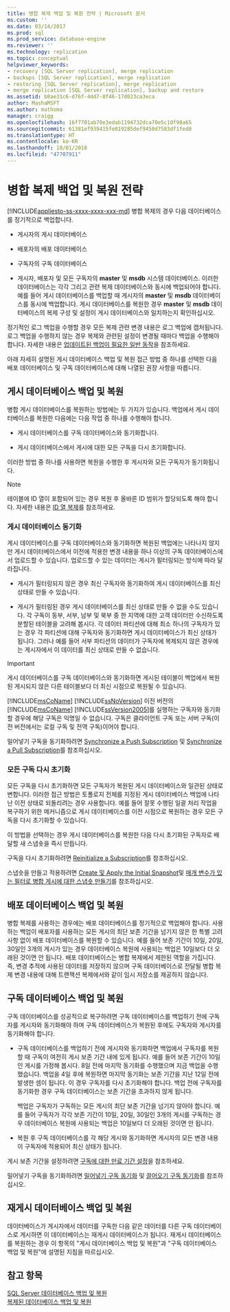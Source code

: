 ```yaml
---
title: 병합 복제 백업 및 복원 전략 | Microsoft 문서
ms.custom: ''
ms.date: 03/14/2017
ms.prod: sql
ms.prod_service: database-engine
ms.reviewer: ''
ms.technology: replication
ms.topic: conceptual
helpviewer_keywords:
- recovery [SQL Server replication], merge replication
- backups [SQL Server replication], merge replication
- restoring [SQL Server replication], merge replication
- merge replication [SQL Server replication], backup and restore
ms.assetid: b8ae31c6-d76f-4dd7-8f46-17d023ca3eca
author: MashaMSFT
ms.author: mathoma
manager: craigg
ms.openlocfilehash: 16f7701ab70e3edab1194732dca70e5c10f98a65
ms.sourcegitcommit: 61381ef939415fe019285def9450d7583df1fed0
ms.translationtype: HT
ms.contentlocale: ko-KR
ms.lasthandoff: 10/01/2018
ms.locfileid: "47707911"
---
```

# <a name="strategies-for-backing-up-and-restoring-merge-replication"></a>병합 복제 백업 및 복원 전략
[!INCLUDE[appliesto-ss-xxxx-xxxx-xxx-md](../../../includes/appliesto-ss-xxxx-xxxx-xxx-md.md)]
  병합 복제의 경우 다음 데이터베이스를 정기적으로 백업합니다.  
  
-   게시자의 게시 데이터베이스  
  
-   배포자의 배포 데이터베이스  
  
-   구독자의 구독 데이터베이스  
  
-   게시자, 배포자 및 모든 구독자의 **master** 및 **msdb** 시스템 데이터베이스. 이러한 데이터베이스는 각각 그리고 관련 복제 데이터베이스와 동시에 백업되어야 합니다. 예를 들어 게시 데이터베이스를 백업할 때 게시자의 **master** 및 **msdb** 데이터베이스를 동시에 백업합니다. 게시 데이터베이스를 복원한 경우 **master** 및 **msdb** 데이터베이스의 복제 구성 및 설정이 게시 데이터베이스와 일치하는지 확인하십시오.  
  
 정기적인 로그 백업을 수행할 경우 모든 복제 관련 변경 내용은 로그 백업에 캡처됩니다. 로그 백업을 수행하지 않는 경우 복제와 관련된 설정이 변경될 때마다 백업을 수행해야 합니다. 자세한 내용은 [업데이트된 백업이 필요한 일반 동작](../../../relational-databases/replication/administration/common-actions-requiring-an-updated-backup.md)을 참조하세요.  
  
 아래 자세히 설명된 게시 데이터베이스 백업 및 복원 접근 방법 중 하나를 선택한 다음 배포 데이터베이스 및 구독 데이터베이스에 대해 나열된 권장 사항을 따릅니다.  
  
## <a name="backing-up-and-restoring-the-publication-database"></a>게시 데이터베이스 백업 및 복원  
 병합 게시 데이터베이스를 복원하는 방법에는 두 가지가 있습니다. 백업에서 게시 데이터베이스를 복원한 다음에는 다음 작업 중 하나를 수행해야 합니다.  
  
-   게시 데이터베이스를 구독 데이터베이스와 동기화합니다.  
  
-   게시 데이터베이스에서 게시에 대한 모든 구독을 다시 초기화합니다.  
  
 이러한 방법 중 하나를 사용하면 복원을 수행한 후 게시자와 모든 구독자가 동기화됩니다.  
  
> [!NOTE]  
>  테이블에 ID 열이 포함되어 있는 경우 복원 후 올바른 ID 범위가 할당되도록 해야 합니다. 자세한 내용은 [ID 열 복제](../../../relational-databases/replication/publish/replicate-identity-columns.md)를 참조하세요.  
  
### <a name="synchronizing-the-publication-database"></a>게시 데이터베이스 동기화  
 게시 데이터베이스를 구독 데이터베이스와 동기화하면 복원된 백업에는 나타나지 않지만 게시 데이터베이스에서 이전에 적용한 변경 내용을 하나 이상의 구독 데이터베이스에서 업로드할 수 있습니다. 업로드할 수 있는 데이터는 게시가 필터링되는 방식에 따라 달라집니다.  
  
-   게시가 필터링되지 않은 경우 최신 구독자와 동기화하여 게시 데이터베이스를 최신 상태로 만들 수 있습니다.  
  
-   게시가 필터링된 경우 게시 데이터베이스를 최신 상태로 만들 수 없을 수도 있습니다. 각 구독이 동부, 서부, 남부 및 북부 중 한 지역에 대한 고객 데이터만 수신하도록 분할된 테이블을 고려해 봅시다. 각 데이터 파티션에 대해 최소 하나의 구독자가 있는 경우 각 파티션에 대해 구독자와 동기화하면 게시 데이터베이스가 최신 상태가 됩니다. 그러나 예를 들어 서부 파티션의 데이터가 구독자에 복제되지 않은 경우에는 게시자에서 이 데이터를 최신 상태로 만들 수 없습니다.  
  
> [!IMPORTANT]  
>  게시 데이터베이스를 구독 데이터베이스와 동기화하면 게시된 테이블이 백업에서 복원된 게시되지 않은 다른 테이블보다 더 최신 시점으로 복원될 수 있습니다.  
  
 [!INCLUDE[msCoName](../../../includes/msconame-md.md)] [!INCLUDE[ssNoVersion](../../../includes/ssnoversion-md.md)] 이전 버전의 [!INCLUDE[msCoName](../../../includes/msconame-md.md)] [!INCLUDE[ssVersion2005](../../../includes/ssversion2005-md.md)]를 실행하는 구독자와 동기화할 경우에 해당 구독은 익명일 수 없습니다. 구독은 클라이언트 구독 또는 서버 구독(이전 버전에서는 로컬 구독 및 전역 구독)이어야 합니다.  
  
 밀어넣기 구독을 동기화하려면 [Synchronize a Push Subscription](../../../relational-databases/replication/synchronize-a-push-subscription.md) 및 [Synchronize a Pull Subscription](../../../relational-databases/replication/synchronize-a-pull-subscription.md)를 참조하십시오.  
  
### <a name="reinitializing-all-subscriptions"></a>모든 구독 다시 초기화  
 모든 구독을 다시 초기화하면 모든 구독자가 복원된 게시 데이터베이스와 일관된 상태로 변합니다. 이러한 접근 방법은 토폴로지 전체를 지정된 게시 데이터베이스 백업에 나타난 이전 상태로 되돌리려는 경우 사용합니다. 예를 들어 잘못 수행된 일괄 처리 작업을 복구하기 위한 메커니즘으로 게시 데이터베이스를 이전 시점으로 복원하는 경우 모든 구독을 다시 초기화할 수 있습니다.  
  
 이 방법을 선택하는 경우 게시 데이터베이스를 복원한 다음 다시 초기화된 구독자로 배달할 새 스냅숏을 즉시 만듭니다.  
  
 구독을 다시 초기화하려면 [Reinitialize a Subscription](../../../relational-databases/replication/reinitialize-a-subscription.md)를 참조하십시오.  
  
 스냅숏을 만들고 적용하려면 [Create 및 Apply the Initial Snapshot](../../../relational-databases/replication/create-and-apply-the-initial-snapshot.md)및 [매개 변수가 있는 필터로 병합 게시에 대한 스냅숏 만들기](../../../relational-databases/replication/create-a-snapshot-for-a-merge-publication-with-parameterized-filters.md)를 참조하십시오.  
  
## <a name="backing-up-and-restoring-the-distribution-database"></a>배포 데이터베이스 백업 및 복원  
 병합 복제를 사용하는 경우에는 배포 데이터베이스를 정기적으로 백업해야 합니다. 사용하는 백업이 배포자를 사용하는 모든 게시의 최단 보존 기간을 넘기지 않은 한 특별 고려 사항 없이 배포 데이터베이스를 복원할 수 있습니다. 예를 들어 보존 기간이 10일, 20일, 30일인 3개의 게시가 있는 경우 데이터베이스 복원에 사용되는 백업은 10일보다 더 오래된 것이면 안 됩니다. 배포 데이터베이스는 병합 복제에서 제한된 역할을 가집니다. 즉, 변경 추적에 사용된 데이터를 저장하지 않으며 구독 데이터베이스로 전달될 병합 복제 변경 내용에 대해 트랜잭션 복제에서와 같이 임시 저장소를 제공하지 않습니다.  
  
## <a name="backing-up-and-restoring-a-subscription-database"></a>구독 데이터베이스 백업 및 복원  
 구독 데이터베이스를 성공적으로 복구하려면 구독 데이터베이스를 백업하기 전에 구독자를 게시자와 동기화해야 하며 구독 데이터베이스가 복원된 후에도 구독자와 게시자를 동기화해야 합니다.  
  
-   구독 데이터베이스를 백업하기 전에 게시자와 동기화하면 백업에서 구독자를 복원할 때 구독이 여전히 게시 보존 기간 내에 있게 됩니다. 예를 들어 보존 기간이 10일인 게시를 가정해 봅시다. 8일 전에 마지막 동기화를 수행했으며 지금 백업을 수행했습니다. 백업을 4일 후에 복원하면 마지막 동기화는 보존 기간을 지난 12일 전에 발생한 셈이 됩니다. 이 경우 구독자를 다시 초기화해야 합니다. 백업 전에 구독자를 동기화한 경우 구독 데이터베이스는 보존 기간을 초과하지 않게 됩니다.  
  
     백업은 구독자가 구독하는 모든 게시의 최단 보존 기간을 넘기지 않아야 합니다. 예를 들어 구독자가 각각 보존 기간이 10일, 20일, 30일인 3개의 게시를 구독하는 경우 데이터베이스 복원에 사용되는 백업은 10일보다 더 오래된 것이면 안 됩니다.  
  
-   복원 후 구독 데이터베이스를 각 해당 게시와 동기화하면 게시자의 모든 변경 내용이 구독자에 적용되어 최신 상태가 됩니다.  
  
 게시 보존 기간을 설정하려면 [구독에 대한 만료 기간 설정](../../../relational-databases/replication/publish/set-the-expiration-period-for-subscriptions.md)을 참조하세요.  
  
 밀어넣기 구독을 동기화하려면 [밀어넣기 구독 동기화](../../../relational-databases/replication/synchronize-a-push-subscription.md) 및 [끌어오기 구독 동기화](../../../relational-databases/replication/synchronize-a-pull-subscription.md)를 참조하십시오.  
  
## <a name="backing-up-and-restoring-a-republishing-database"></a>재게시 데이터베이스 백업 및 복원  
 데이터베이스가 게시자에서 데이터를 구독한 다음 같은 데이터를 다른 구독 데이터베이스로 게시하면 이 데이터베이스는 재게시 데이터베이스가 됩니다. 재게시 데이터베이스를 복원하는 경우 이 항목의 "게시 데이터베이스 백업 및 복원"과 "구독 데이터베이스 백업 및 복원"에 설명된 지침을 따르십시오.  
  
## <a name="see-also"></a>참고 항목  
 [SQL Server 데이터베이스 백업 및 복원](../../../relational-databases/backup-restore/back-up-and-restore-of-sql-server-databases.md)   
 [복제된 데이터베이스 백업 및 복원](../../../relational-databases/replication/administration/back-up-and-restore-replicated-databases.md)  
  
  
